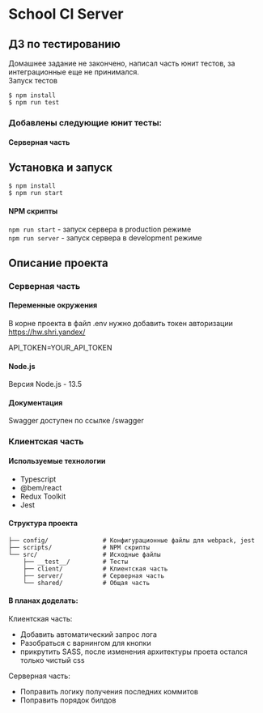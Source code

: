 # School CI Server

## ДЗ по тестированию

Домашнее задание не закончено, написал часть юнит тестов, за интеграционные еще не принимался. <br>
Запуск тестов

```shell
$ npm install
$ npm run test
```

### Добавлены следующие юнит тесты:

#### Серверная часть

## Установка и запуск

```shell
$ npm install
$ npm run start
```

#### NPM скрипты

`npm run start` - запуск сервера в production режиме <br>
`npm run server` - запуск сервера в development режиме <br>

## Описание проекта

### Серверная часть

#### Переменные окружения

В корне проекта в файл .env нужно добавить токен авторизации https://hw.shri.yandex/

API_TOKEN=YOUR_API_TOKEN

#### Node.js

Версия Node.js - 13.5

#### Документация

Swagger доступен по ссылке /swagger

### Клиентская часть

#### Используемые технологии

-   Typescript
-   @bem/react
-   Redux Toolkit
-   Jest

#### Структура проекта

```
├── config/               # Конфигурационные файлы для webpack, jest
├── scripts/              # NPM скрипты
└── src/                  # Исходные файлы
    ├── __test__/         # Тесты
    ├── client/           # Клиентская часть
    ├── server/           # Серверная часть
    └── shared/           # Общая часть

```

#### В планах доделать:

Клиентская часть:

-   Добавить автоматический запрос лога
-   Разобраться с варнингом для кнопки
-   прикрутить SASS, после изменения архитектуры проета остался только чистый css

Серверная часть:

-   Поправить логику получения последних коммитов
-   Поправить порядок билдов
